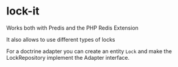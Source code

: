 # lock-it

Works both with Predis and the PHP Redis Extension

It also allows to use different types of locks

For a doctrine adapter you can create an entity `Lock` and make the LockRepository implement the Adapter interface.
